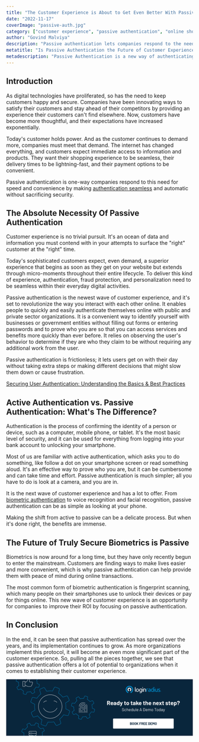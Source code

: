 ```yaml
---
title: "The Customer Experience is About to Get Even Better With Passive Authentication"
date: "2022-11-17"
coverImage: "passive-auth.jpg"
category: ["customer experience", "passive authentication", "online shopping"]
author: "Govind Malviya"
description: "Passive authentication lets companies respond to the need for speed and convenience by making authentication seamless and automatic, thus avoiding security risks. Making the shift from active to passive can be a delicate process. But when it's done right, the benefits are immense."
metatitle: "Is Passive Authentication the Future of Customer Experience?"
metadescription: "Passive Authentication is a new way of authenticating users that will change the way customers interact with each other online."
---
```


## Introduction

As digital technologies have proliferated, so has the need to keep customers happy and secure. Companies have been innovating ways to satisfy their customers and stay ahead of their competitors by providing an experience their customers can't find elsewhere. Now, customers have become more thoughtful, and their expectations have increased exponentially. 

Today's customer holds power. And as the customer continues to demand more, companies must meet that demand. The internet has changed everything, and customers expect immediate access to information and products. They want their shopping experience to be seamless, their delivery times to be lightning-fast, and their payment options to be convenient. 

Passive authentication is one-way companies respond to this need for speed and convenience by making [authentication seamless](https://www.loginradius.com/authentication/) and automatic without sacrificing security.


## The Absolute Necessity Of Passive Authentication

Customer experience is no trivial pursuit. It's an ocean of data and information you must contend with in your attempts to surface the "right" customer at the "right" time. 

Today's sophisticated customers expect, even demand, a superior experience that begins as soon as they get on your website but extends through micro-moments throughout their entire lifecycle. To deliver this kind of experience, authentication, fraud protection, and personalization need to be seamless within their everyday digital activities.

Passive authentication is the newest wave of customer experience, and it's set to revolutionize the way you interact with each other online. It enables people to quickly and easily authenticate themselves online with public and private sector organizations. It is a convenient way to identify yourself with businesses or government entities without filling out forms or entering passwords and to prove who you are so that you can access services and benefits more quickly than ever before. It relies on observing the user's behavior to determine if they are who they claim to be without requiring any additional work from the user.

Passive authentication is frictionless; it lets users get on with their day without taking extra steps or making different decisions that might slow them down or cause frustration.

[Securing User Authentication: Understanding the Basics & Best Practices](https://www.loginradius.com/resource/securing-user-authentication-understanding-the-basics-best-practices/)


## Active Authentication vs. Passive Authentication: What's The Difference?

Authentication is the process of confirming the identity of a person or device, such as a computer, mobile phone, or tablet. It's the most basic level of security, and it can be used for everything from logging into your bank account to unlocking your smartphone. 

Most of us are familiar with active authentication, which asks you to do something, like follow a dot on your smartphone screen or read something aloud. It's an effective way to prove who you are, but it can be cumbersome and can take time and effort. Passive authentication is much simpler; all you have to do is look at a camera, and you are in. 

It is the next wave of customer experience and has a lot to offer. From [biometric authentication](https://blog.loginradius.com/identity/what-is-mob-biometric-authentication/) to voice recognition and facial recognition, passive authentication can be as simple as looking at your phone.

Making the shift from active to passive can be a delicate process. But when it's done right, the benefits are immense.


## The Future of Truly Secure Biometrics is Passive

Biometrics is now around for a long time, but they have only recently begun to enter the mainstream. Customers are finding ways to make lives easier and more convenient, which is why passive authentication can help provide them with peace of mind during online transactions. 

The most common form of biometric authentication is fingerprint scanning, which many people on their smartphones use to unlock their devices or pay for things online. This new wave of customer experience is an opportunity for companies to improve their ROI by focusing on passive authentication.


## In Conclusion

In the end, it can be seen that passive authentication has spread over the years, and its implementation continues to grow. As more organizations implement this protocol, it will become an even more significant part of the customer experience. So, pulling all the pieces together, we see that passive authentication offers a lot of potential to organizations when it comes to establishing their customer experience. 



[![book-a-demo-loginradius](../../assets/book-a-demo-loginradius.png)](https://www.loginradius.com/book-a-demo/)
